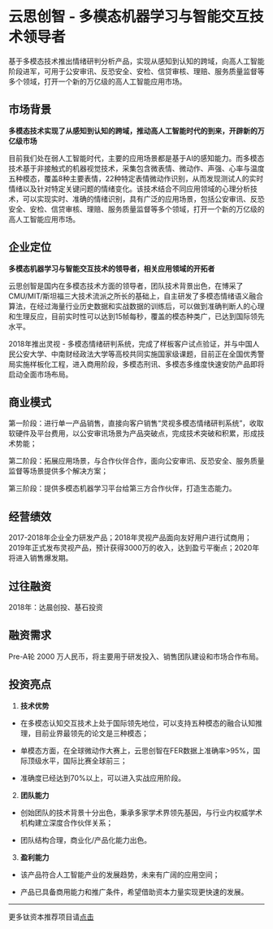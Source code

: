 # 云思创智 - 多模态机器学习与智能交互技术领导者

基于多模态技术推出情绪研判分析产品，实现从感知到认知的跨域，向高人工智能阶段进军，可用于公安审讯、反恐安全、安检、信贷审核、理赔、服务质量监督等多个领域，打开一个新的万亿级的高人工智能应用市场。

## 市场背景

**多模态技术实现了从感知到认知的跨域，推动高人工智能时代的到来，开辟新的万亿级市场**

目前我们处在弱人工智能时代，主要的应用场景都是基于AI的感知能力。而多模态技术基于非接触式的机器视觉技术，采集包含微表情、微动作、声强、心率与温度五种模态，覆盖8种主要表情，22种特定表情微动作识别，从而发现测试人的实时情绪以及针对特定关键问题的情绪变化。该技术结合不同应用领域的心理分析技术，可以实现实时、准确的情绪识别，具有广泛的应用场景，包括公安审讯、反恐安全、安检、信贷审核、理赔、服务质量监督等多个领域，打开一个新的万亿级的高人工智能应用市场。

## 企业定位

**多模态机器学习与智能交互技术的领导者，相关应用领域的开拓者**

云思创智是国内在多模态技术方面的领导者，团队技术背景出色，在博采了CMU/MIT/斯坦福三大技术流派之所长的基础上，自主研发了多模态情绪语义融合算法，在经过海量行业历史数据和实战数据的训练后，可以做到准确判断人的心理和生理反应，目前实时性可以达到15帧每秒，覆盖的模态种类广，已达到国际领先水平。

2018年推出灵视 - 多模态情绪研判系统，完成了样板客户试点验证，并与中国人民公安大学、中南财经政法大学等高校共同实施国家级课题，目前正在全国优秀警局实施样板化工程，进入商用阶段，多模态刑讯、多模态多维度快速安防产品即将启动全面市场布局。

## 商业模式

第一阶段：进行单一产品销售，直接向客户销售“灵视多模态情绪研判系统”，收取软硬件及平台费用，以公安审讯场景为产品突破点，完成技术突破和积累，形成技术势能；

第二阶段：拓展应用场景，与合作伙伴合作，面向公安审讯、反恐安全、服务质量监督等场景提供多个解决方案；

第三阶段：提供多模态机器学习平台给第三方合作伙伴，打造生态能力。

## 经营绩效

2017-2018年企业全力研发产品；2018年灵视产品面向友好用户进行试商用；2019年正式发布灵视产品，预计获得3000万的收入，达到盈亏平衡点；2020年将进入销售爆发期。

## 过往融资

2018年：达晨创投、基石投资

## 融资需求

Pre-A轮 2000 万人民币，将主要用于研发投入、销售团队建设和市场合作布局。

## 投资亮点

1.  **技术优势**

- 在多模态认知交互技术上处于国际领先地位，可以支持五种模态的融合认知推理，目前业界最领先的论文是三种模态；

- 单模态方面，在全球微动作大赛上，云思创智在FER数据上准确率>95%，国际顶级水平，国际比赛全球前三；

- 准确度已经达到70%以上，可以进入实战应用阶段。

2.  **团队能力**

- 创始团队的技术背景十分出色，秉承多家学术界领先基因，与行业内权威学术机构建立深度合作伙伴关系；

- 团队结构合理，商业化/产品化能力出色。

3.  **盈利能力**

- 该产品符合人工智能产业的发展趋势，未来有广阔的应用空间；

- 产品已具备商用能力和推广条件，希望借助资本力量实现更快速的发展。

---
更多钛资本推荐项目请[点击](./README.md)
